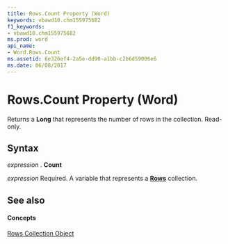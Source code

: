 ```yaml
---
title: Rows.Count Property (Word)
keywords: vbawd10.chm155975682
f1_keywords:
- vbawd10.chm155975682
ms.prod: word
api_name:
- Word.Rows.Count
ms.assetid: 6e326ef4-2a5e-dd90-a1bb-c2b6d59006e6
ms.date: 06/08/2017
---
```



# Rows.Count Property (Word)

Returns a  **Long** that represents the number of rows in the collection. Read-only.


## Syntax

 _expression_ . **Count**

 _expression_ Required. A variable that represents a **[Rows](rows-object-word.md)** collection.


## See also


#### Concepts


[Rows Collection Object](rows-object-word.md)

